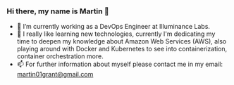 ### Hi there, my name is Martin 👋
- 🌱 I’m currently working as a DevOps Engineer at Illuminance Labs.
- 🔭 I really like learning new technologies, currently I'm dedicating my time to deepen my knowledge about Amazon Web Services (AWS), also playing around with Docker and Kubernetes to see into containerization, container orchestration more.
- 📫 For further information about myself please contact me in my email: martin01grant@gmail.com

<!--
**martingrant01/martingrant01** is a ✨ _special_ ✨ repository because its `README.md` (this file) appears on your GitHub profile.

Here are some ideas to get you started:

- 🔭 I’m currently working on ...
- 🌱 I’m currently learning ...
- 👯 I’m looking to collaborate on ...
- 🤔 I’m looking for help with ...
- 💬 Ask me about ...
- 📫 How to reach me: ...
- 😄 Pronouns: ...
- ⚡ Fun fact: ...
-->
